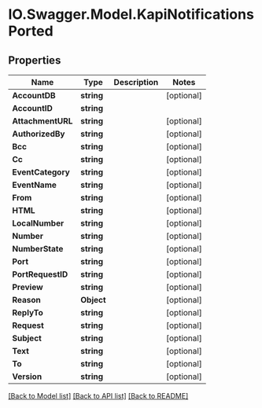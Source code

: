 # IO.Swagger.Model.KapiNotificationsPorted
## Properties

Name | Type | Description | Notes
------------ | ------------- | ------------- | -------------
**AccountDB** | **string** |  | [optional] 
**AccountID** | **string** |  | 
**AttachmentURL** | **string** |  | [optional] 
**AuthorizedBy** | **string** |  | [optional] 
**Bcc** | **string** |  | [optional] 
**Cc** | **string** |  | [optional] 
**EventCategory** | **string** |  | [optional] 
**EventName** | **string** |  | [optional] 
**From** | **string** |  | [optional] 
**HTML** | **string** |  | [optional] 
**LocalNumber** | **string** |  | [optional] 
**Number** | **string** |  | [optional] 
**NumberState** | **string** |  | [optional] 
**Port** | **string** |  | [optional] 
**PortRequestID** | **string** |  | [optional] 
**Preview** | **string** |  | [optional] 
**Reason** | **Object** |  | [optional] 
**ReplyTo** | **string** |  | [optional] 
**Request** | **string** |  | [optional] 
**Subject** | **string** |  | [optional] 
**Text** | **string** |  | [optional] 
**To** | **string** |  | [optional] 
**Version** | **string** |  | [optional] 

[[Back to Model list]](../README.md#documentation-for-models) [[Back to API list]](../README.md#documentation-for-api-endpoints) [[Back to README]](../README.md)

